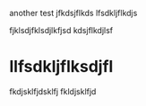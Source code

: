 another test
jfkdsjflkds
lfsdkljflkdjs

fjklsdjfklsdjlkfjsd
kdsjflkdjlsf
<h1>llfsdkljflksdjfl</h1>
fkdjsklfjdsklfj
fkldjsklfjd
